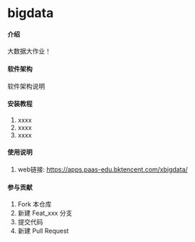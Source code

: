 # bigdata

#### 介绍
大数据大作业！

#### 软件架构
软件架构说明


#### 安装教程

1.  xxxx
2.  xxxx
3.  xxxx

#### 使用说明

1. web链接: https://apps.paas-edu.bktencent.com/xbigdata/

#### 参与贡献

1.  Fork 本仓库
2.  新建 Feat_xxx 分支
3.  提交代码
4.  新建 Pull Request


